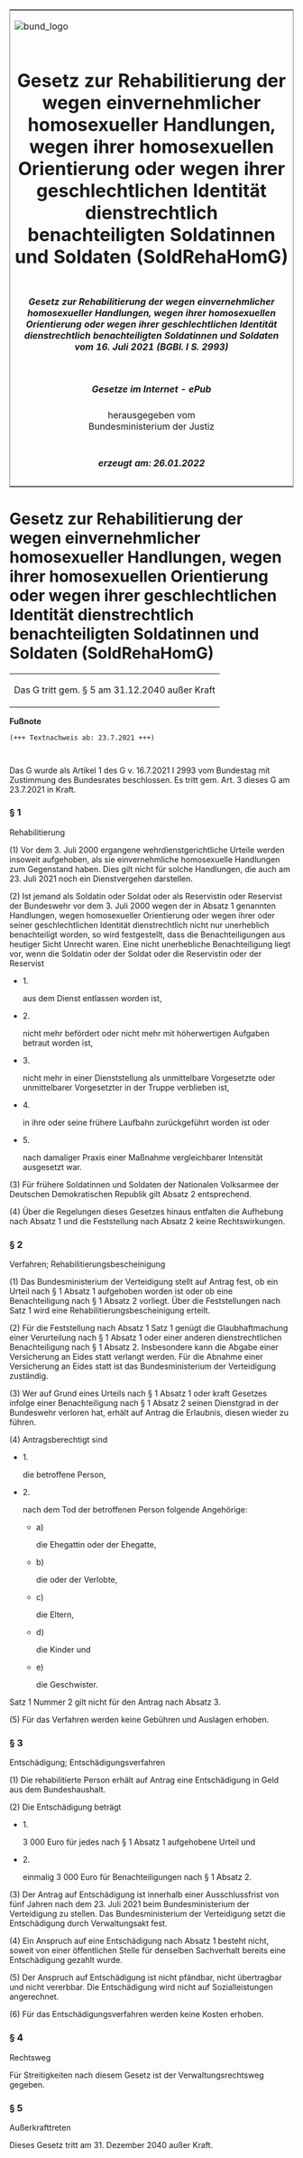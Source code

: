 <span id="DECKBLATT.html"></span>

<table border="0" frame="border" width="100%">

<tr valign="top">

<td align="left">

![bund\_logo](BfJ_2021_Web_de_de.gif)

</td>

<td align="right">

 

</td>

</tr>

<tr align="center" valign="middle">

<td colspan="2">

# Gesetz zur Rehabilitierung der wegen einvernehmlicher homosexueller Handlungen, wegen ihrer homosexuellen Orientierung oder wegen ihrer geschlechtlichen Identität dienstrechtlich benachteiligten Soldatinnen und Soldaten (SoldRehaHomG)

</td>

</tr>

<tr align="center" valign="middle">

<td colspan="2">

##### Gesetz zur Rehabilitierung der wegen einvernehmlicher homosexueller Handlungen, wegen ihrer homosexuellen Orientierung oder wegen ihrer geschlechtlichen Identität dienstrechtlich benachteiligten Soldatinnen und Soldaten vom 16. Juli 2021 (BGBl. I S. 2993)

</td>

</tr>

<tr align="center" valign="middle">

<td colspan="2">

  
  

##### Gesetze im Internet - ePub  
  
herausgegeben vom  
Bundesministerium der Justiz

</td>

</tr>

<tr align="center" valign="bottom">

<td colspan="2">

  
  

##### erzeugt am: 26.01.2022

</td>

</tr>

</table>

<span id="BJNR299310021.html"></span>

# Gesetz zur Rehabilitierung der wegen einvernehmlicher homosexueller Handlungen, wegen ihrer homosexuellen Orientierung oder wegen ihrer geschlechtlichen Identität dienstrechtlich benachteiligten Soldatinnen und Soldaten (SoldRehaHomG)

<div>

<div class="jnhtml">

<table width="100%">

<colgroup>

<col width="10%">

</col>

<col width="90%">

</col>

</colgroup>

<tr>

<td class="StandkommentarAufh" colspan="2">

Das G tritt gem. § 5 am 31.12.2040 außer Kraft

</div>

</div>

</td>

</tr>

</table>

</div>

</div>

<div>

  
**Fußnote**

<div class="jnhtml">

<div>

<div class="jurAbsatz">

  

``` 
(+++ Textnachweis ab: 23.7.2021 +++)

 
```

Das G wurde als Artikel 1 des G v. 16.7.2021 I 2993 vom Bundestag mit
Zustimmung des Bundesrates beschlossen. Es tritt gem. Art. 3 dieses G am
23.7.2021 in Kraft.

</div>

</div>

</div>

</div>

<span id="BJNR299310021BJNE000100000.html"></span>

### § 1  
Rehabilitierung

<div>

<div class="jnhtml">

<div>

<div class="jurAbsatz">

(1) Vor dem 3. Juli 2000 ergangene wehrdienstgerichtliche Urteile werden
insoweit aufgehoben, als sie einvernehmliche homosexuelle Handlungen zum
Gegenstand haben. Dies gilt nicht für solche Handlungen, die auch am 23.
Juli 2021 noch ein Dienstvergehen darstellen.

</div>

<div class="jurAbsatz">

(2) Ist jemand als Soldatin oder Soldat oder als Reservistin oder
Reservist der Bundeswehr vor dem 3. Juli 2000 wegen der in Absatz 1
genannten Handlungen, wegen homosexueller Orientierung oder wegen ihrer
oder seiner geschlechtlichen Identität dienstrechtlich nicht nur
unerheblich benachteiligt worden, so wird festgestellt, dass die
Benachteiligungen aus heutiger Sicht Unrecht waren. Eine nicht
unerhebliche Benachteiligung liegt vor, wenn die Soldatin oder der
Soldat oder die Reservistin oder der Reservist

  - 1\.
    
    <div>
    
    aus dem Dienst entlassen worden ist,
    
    </div>

  - 2\.
    
    <div>
    
    nicht mehr befördert oder nicht mehr mit höherwertigen Aufgaben
    betraut worden ist,
    
    </div>

  - 3\.
    
    <div>
    
    nicht mehr in einer Dienststellung als unmittelbare Vorgesetzte oder
    unmittelbarer Vorgesetzter in der Truppe verblieben ist,
    
    </div>

  - 4\.
    
    <div>
    
    in ihre oder seine frühere Laufbahn zurückgeführt worden ist oder
    
    </div>

  - 5\.
    
    <div>
    
    nach damaliger Praxis einer Maßnahme vergleichbarer Intensität
    ausgesetzt war.
    
    </div>

</div>

<div class="jurAbsatz">

(3) Für frühere Soldatinnen und Soldaten der Nationalen Volksarmee der
Deutschen Demokratischen Republik gilt Absatz 2 entsprechend.

</div>

<div class="jurAbsatz">

(4) Über die Regelungen dieses Gesetzes hinaus entfalten die Aufhebung
nach Absatz 1 und die Feststellung nach Absatz 2 keine Rechtswirkungen.

</div>

</div>

</div>

</div>

<span id="BJNR299310021BJNE000200000.html"></span>

### § 2  
Verfahren; Rehabilitierungsbescheinigung

<div>

<div class="jnhtml">

<div>

<div class="jurAbsatz">

(1) Das Bundesministerium der Verteidigung stellt auf Antrag fest, ob
ein Urteil nach § 1 Absatz 1 aufgehoben worden ist oder ob eine
Benachteiligung nach § 1 Absatz 2 vorliegt. Über die Feststellungen nach
Satz 1 wird eine Rehabilitierungsbescheinigung erteilt.

</div>

<div class="jurAbsatz">

(2) Für die Feststellung nach Absatz 1 Satz 1 genügt die
Glaubhaftmachung einer Verurteilung nach § 1 Absatz 1 oder einer anderen
dienstrechtlichen Benachteiligung nach § 1 Absatz 2. Insbesondere kann
die Abgabe einer Versicherung an Eides statt verlangt werden. Für die
Abnahme einer Versicherung an Eides statt ist das Bundesministerium der
Verteidigung zuständig.

</div>

<div class="jurAbsatz">

(3) Wer auf Grund eines Urteils nach § 1 Absatz 1 oder kraft Gesetzes
infolge einer Benachteiligung nach § 1 Absatz 2 seinen Dienstgrad in der
Bundeswehr verloren hat, erhält auf Antrag die Erlaubnis, diesen wieder
zu führen.

</div>

<div class="jurAbsatz">

(4) Antragsberechtigt sind

  - 1\.
    
    <div>
    
    die betroffene Person,
    
    </div>

  - 2\.
    
    <div>
    
    nach dem Tod der betroffenen Person folgende Angehörige:
    
      - a)
        
        <div>
        
        die Ehegattin oder der Ehegatte,
        
        </div>
    
      - b)
        
        <div>
        
        die oder der Verlobte,
        
        </div>
    
      - c)
        
        <div>
        
        die Eltern,
        
        </div>
    
      - d)
        
        <div>
        
        die Kinder und
        
        </div>
    
      - e)
        
        <div>
        
        die Geschwister.
        
        </div>
    
    </div>

Satz 1 Nummer 2 gilt nicht für den Antrag nach Absatz 3.

</div>

<div class="jurAbsatz">

(5) Für das Verfahren werden keine Gebühren und Auslagen erhoben.

</div>

</div>

</div>

</div>

<span id="BJNR299310021BJNE000300000.html"></span>

### § 3  
Entschädigung; Entschädigungsverfahren

<div>

<div class="jnhtml">

<div>

<div class="jurAbsatz">

(1) Die rehabilitierte Person erhält auf Antrag eine Entschädigung in
Geld aus dem Bundeshaushalt.

</div>

<div class="jurAbsatz">

(2) Die Entschädigung beträgt

  - 1\.
    
    <div>
    
    3 000 Euro für jedes nach § 1 Absatz 1 aufgehobene Urteil und
    
    </div>

  - 2\.
    
    <div>
    
    einmalig 3 000 Euro für Benachteiligungen nach § 1 Absatz 2.
    
    </div>

</div>

<div class="jurAbsatz">

(3) Der Antrag auf Entschädigung ist innerhalb einer Ausschlussfrist von
fünf Jahren nach dem 23. Juli 2021 beim Bundesministerium der
Verteidigung zu stellen. Das Bundesministerium der Verteidigung setzt
die Entschädigung durch Verwaltungsakt fest.

</div>

<div class="jurAbsatz">

(4) Ein Anspruch auf eine Entschädigung nach Absatz 1 besteht nicht,
soweit von einer öffentlichen Stelle für denselben Sachverhalt bereits
eine Entschädigung gezahlt wurde.

</div>

<div class="jurAbsatz">

(5) Der Anspruch auf Entschädigung ist nicht pfändbar, nicht übertragbar
und nicht vererbbar. Die Entschädigung wird nicht auf Sozialleistungen
angerechnet.

</div>

<div class="jurAbsatz">

(6) Für das Entschädigungsverfahren werden keine Kosten erhoben.

</div>

</div>

</div>

</div>

<span id="BJNR299310021BJNE000400000.html"></span>

### § 4  
Rechtsweg

<div>

<div class="jnhtml">

<div>

<div class="jurAbsatz">

Für Streitigkeiten nach diesem Gesetz ist der Verwaltungsrechtsweg
gegeben.

</div>

</div>

</div>

</div>

<span id="BJNR299310021BJNE000500000.html"></span>

### § 5  
Außerkrafttreten

<div>

<div class="jnhtml">

<div>

<div class="jurAbsatz">

Dieses Gesetz tritt am 31. Dezember 2040 außer Kraft.

</div>

</div>

</div>

</div>
